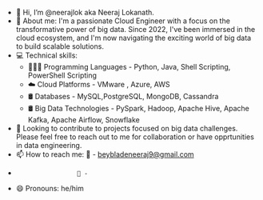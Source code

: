 - 👋 Hi, I’m @neerajlok aka Neeraj Lokanath. 
- 📝 About me: I'm a passionate Cloud Engineer with a focus on the transformative power of big data. Since 2022, I've been immersed in the cloud ecosystem, and I'm now navigating the exciting world of big data to build scalable solutions.
- 💻 Technical skills:
  - 👨🏻‍💻 Programming Languages - Python, Java, Shell Scripting, PowerShell Scripting
  - ☁️ Cloud Platforms - VMware , Azure, AWS
  - 🛢 Databases - MySQL,PostgreSQL, MongoDB, Cassandra
  - 🛢️ Big Data Technologies - PySpark, Hadoop, Apache Hive, Apache Kafka, Apache Airflow, Snowflake
- 👀 Looking to contribute to projects focused on big data challenges. Please feel free to reach out to me for collaboration or have opprtunities in data engineering.
- 📫 How to reach me: 📧 - beybladeneeraj9@gmail.com
-                      💼 - 
- 😄 Pronouns: he/him

<!---
neerajlok/neerajlok is a ✨ special ✨ repository because its `README.md` (this file) appears on your GitHub profile.
You can click the Preview link to take a look at your changes.
--->
